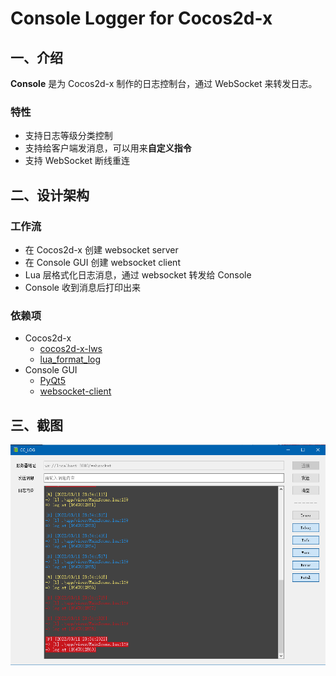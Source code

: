 # Console Logger for Cocos2d-x

## 一、介绍

**Console** 是为 Cocos2d-x 制作的日志控制台，通过 WebSocket 来转发日志。

### 特性

- 支持日志等级分类控制
- 支持给客户端发消息，可以用来**自定义指令**
- 支持 WebSocket 断线重连

## 二、设计架构

### 工作流

- 在 Cocos2d-x 创建 websocket server
- 在 Console GUI 创建 websocket client
- Lua 层格式化日志消息，通过 websocket 转发给 Console
- Console 收到消息后打印出来

### 依赖项
- Cocos2d-x
    - [cocos2d-x-lws](https://github.com/DoooReyn/cocos2d-x-lws)
    - [lua_format_log](https://github.com/DoooReyn/lua_format_log)
- Console GUI
    - [PyQt5](https://www.riverbankcomputing.com/static/Docs/PyQt5/)
    - [websocket-client](https://github.com/websocket-client/websocket-client)

## 三、截图

![](./screenshot/log.png)

